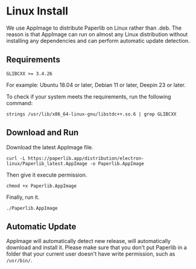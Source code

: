 # Linux Install

We use AppImage to distribute Paperlib on Linux rather than .deb. The reason is that AppImage can run on almost any Linux distribution without installing any dependencies and can perform automatic update detection.

## Requirements

`GLIBCXX >= 3.4.26`

For example: Ubuntu 18.04 or later, Debian 11 or later, Deepin 23 or later.

To check if your system meets the requirements, run the following command:

```
strings /usr/lib/x86_64-linux-gnu/libstdc++.so.6 | grep GLIBCXX
```

## Download and Run

Download the latest AppImage file.

```
curl -L https://paperlib.app/distribution/electron-linux/Paperlib_latest.AppImage -o Paperlib.AppImage
```

Then give it execute permission.

```
chmod +x Paperlib.AppImage
```

Finally, run it.

```
./Paperlib.AppImage
```

## Automatic Update

AppImage will automatically detect new release, will automatically download and install it. Please make sure that you don't put Paperlib in a folder that your current user doesn't have write permission, such as `/usr/bin/`.
